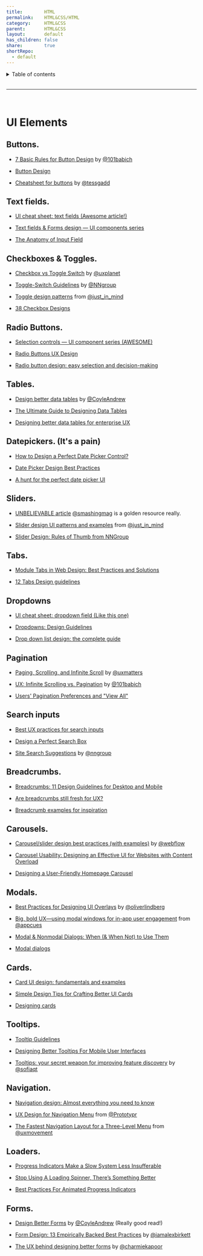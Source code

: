 ```yaml
---  
title:        HTML    
permalink:    HTML&CSS/HTML    
category:     HTML&CSS    
parent:       HTML&CSS    
layout:       default    
has_children: false    
share:        true    
shortRepo:    
  - default          
---  
```

    
<details markdown="block">              
<summary>              
Table of contents              
</summary>              
{: .text-delta }              
1. TOC              
{:toc}              
</details>              
    
<br/>              
    
***              
    
<br/>              
    
# UI Elements    
    
<div id="-post-rtjson-content" class="py-0 xs:ml-xs inline-block max-w-full">    
<h2 class="text-18 xs:text-20">Buttons.</h2><ul>    
      <li>    
    <p>    
    <a href="https://t.co/m7g1MQ1d3m" rel="noopener nofollow ugc" target="_blank">7 Basic Rules for Button Design</a> by <a href="https://twitter.com/101babich" rel="noopener nofollow ugc" target="_blank">@101babich</a>    
  </p>    
  </li><li>    
    <p>    
    <a href="https://t.co/srbgqAOvyV" rel="noopener nofollow ugc" target="_blank">Button Design</a>    
  </p>    
  </li><li>    
    <p>    
    <a href="https://t.co/4BXUNTEzIw" rel="noopener nofollow ugc" target="_blank">Cheatsheet for buttons</a> by <a href="https://twitter.com/tessgadd" rel="noopener nofollow ugc" target="_blank">@tessgadd</a>    
  </p>    
  </li>    
    </ul><h2 class="text-18 xs:text-20">Text fields.</h2><ul>    
      <li>    
    <p>    
    <a href="https://t.co/92eqmsxJz5" rel="noopener nofollow ugc" target="_blank">UI cheat sheet: text fields (Awesome article!)</a>    
  </p>    
  </li><li>    
    <p>    
    <a href="https://t.co/a5OAlsBYYz" rel="noopener nofollow ugc" target="_blank">Text fields &amp; Forms design — UI components series</a>    
  </p>    
  </li><li>    
    <p>    
    <a href="https://t.co/BzjdsNLbGp" rel="noopener nofollow ugc" target="_blank">The Anatomy of Input Field</a>    
  </p>    
  </li>    
    </ul><h2 class="text-18 xs:text-20">Checkboxes &amp; Toggles.</h2><ul>    
      <li>    
    <p>    
    <a href="https://t.co/2qwRITZ7xl" rel="noopener nofollow ugc" target="_blank">Checkbox vs Toggle Switch</a> by <a href="https://twitter.com/uxplanet" rel="noopener nofollow ugc" target="_blank">@uxplanet</a>    
  </p>    
  </li><li>    
    <p>    
    <a href="https://t.co/ftcHGs20zy" rel="noopener nofollow ugc" target="_blank">Toggle-Switch Guidelines</a> by <a href="https://twitter.com/NNgroup" rel="noopener nofollow ugc" target="_blank">@NNgroup</a>    
  </p>    
  </li><li>    
    <p>    
    <a href="https://t.co/jtc0K2esSa" rel="noopener nofollow ugc" target="_blank">Toggle design patterns</a> from <a href="https://twitter.com/just_in_mind" rel="noopener nofollow ugc" target="_blank">@just_in_mind</a>    
  </p>    
  </li><li>    
    <p>    
    <a href="https://t.co/xuuGxX4wle" rel="noopener nofollow ugc" target="_blank">38 Checkbox Designs</a>    
  </p>    
  </li>    
    </ul><h2 class="text-18 xs:text-20">Radio Buttons.</h2><ul>    
      <li>    
    <p>    
    <a href="https://t.co/iYM2TOwJJJ" rel="noopener nofollow ugc" target="_blank">Selection controls — UI component series (AWESOME)</a>    
  </p>    
  </li><li>    
    <p>    
    <a href="https://t.co/toIB4ATFsy" rel="noopener nofollow ugc" target="_blank">Radio Buttons UX Design</a>    
  </p>    
  </li><li>    
    <p>    
    <a href="https://t.co/ju5EKVnCCv" rel="noopener nofollow ugc" target="_blank">Radio button design: easy selection and decision-making</a>    
  </p>    
  </li>    
    </ul><h2 class="text-18 xs:text-20">Tables.</h2><ul>    
      <li>    
    <p>    
    <a href="https://t.co/LkviePrdOS" rel="noopener nofollow ugc" target="_blank">Design better data tables</a> by <a href="https://twitter.com/CoyleAndrew" rel="noopener nofollow ugc" target="_blank">@CoyleAndrew</a>    
  </p>    
  </li><li>    
    <p>    
    <a href="https://t.co/trFjRmCPsO" rel="noopener nofollow ugc" target="_blank">The Ultimate Guide to Designing Data Tables</a>    
  </p>    
  </li><li>    
    <p>    
    <a href="https://t.co/IjBCF2SB3P" rel="noopener nofollow ugc" target="_blank">Designing better data tables for enterprise UX</a>    
  </p>    
  </li>    
    </ul><h2 class="text-18 xs:text-20">Datepickers. (It's a pain)</h2><ul>    
      <li>    
    <p>    
    <a href="https://t.co/DMoKDpJ6Ri" rel="noopener nofollow ugc" target="_blank">How to Design a Perfect Date Picker Control?</a>    
  </p>    
  </li><li>    
    <p>    
    <a href="https://t.co/PXcZGQ66Zv" rel="noopener nofollow ugc" target="_blank">Date Picker Design Best Practices</a>    
  </p>    
  </li><li>    
    <p>    
    <a href="https://t.co/cF41bhB5dn" rel="noopener nofollow ugc" target="_blank">A hunt for the perfect date picker UI</a>    
  </p>    
  </li>    
    </ul><h2 class="text-18 xs:text-20">Sliders.</h2><ul>    
      <li>    
    <p>    
    <a href="https://t.co/NoSRmlHN1A" rel="noopener nofollow ugc" target="_blank">UNBELIEVABLE article</a> <a href="https://twitter.com/smashingmag" rel="noopener nofollow ugc" target="_blank">@smashingmag</a> is a golden resource really.    
  </p>    
  </li><li>    
    <p>    
    <a href="https://t.co/G8ymVAlh6l" rel="noopener nofollow ugc" target="_blank">Slider design UI patterns and examples</a> from <a href="https://twitter.com/just_in_mind" rel="noopener nofollow ugc" target="_blank">@just_in_mind</a>    
  </p>    
  </li><li>    
    <p>    
    <a href="https://t.co/0iXm3teB7F" rel="noopener nofollow ugc" target="_blank">Slider Design: Rules of Thumb from NNGroup</a>    
  </p>    
  </li>    
    </ul><h2 class="text-18 xs:text-20">Tabs.</h2><ul>    
      <li>    
    <p>    
    <a href="https://t.co/hLUpxfTUzf" rel="noopener nofollow ugc" target="_blank">Module Tabs in Web Design: Best Practices and Solutions</a>    
  </p>    
  </li><li>    
    <p>    
    <a href="https://t.co/HmPNXiNoLV" rel="noopener nofollow ugc" target="_blank">12 Tabs Design guidelines</a>    
  </p>    
  </li>    
    </ul><h2 class="text-18 xs:text-20">Dropdowns</h2><ul>    
      <li>    
    <p>    
    <a href="https://t.co/XMF5mE4jjc" rel="noopener nofollow ugc" target="_blank">UI cheat sheet: dropdown field (Like this one)</a>    
  </p>    
  </li><li>    
    <p>    
    <a href="https://t.co/wnqYIWvAxF" rel="noopener nofollow ugc" target="_blank">Dropdowns: Design Guidelines</a>    
  </p>    
  </li><li>    
    <p>    
    <a href="https://t.co/gRqNsCawTl" rel="noopener nofollow ugc" target="_blank">Drop down list design: the complete guide</a>    
  </p>    
  </li>    
    </ul><h2 class="text-18 xs:text-20">Pagination</h2><ul>    
      <li>    
    <p>    
    <a href="https://t.co/M4qLpZHwxV" rel="noopener nofollow ugc" target="_blank">Paging, Scrolling, and Infinite Scroll</a> by <a href="https://twitter.com/uxmatters" rel="noopener nofollow ugc" target="_blank">@uxmatters</a>    
  </p>    
  </li><li>    
    <p>    
    <a href="https://t.co/AZN4ttXUli" rel="noopener nofollow ugc" target="_blank">UX: Infinite Scrolling vs. Pagination</a> by <a href="https://twitter.com/101babich" rel="noopener nofollow ugc" target="_blank">@101babich</a>    
  </p>    
  </li><li>    
    <p>    
    <a href="https://t.co/h74qKS8emt" rel="noopener nofollow ugc" target="_blank">Users' Pagination Preferences and "View All"</a>    
  </p>    
  </li>    
    </ul><h2 class="text-18 xs:text-20">Search inputs</h2><ul>    
      <li>    
    <p>    
    <a href="https://t.co/g3qOCcYJ5U" rel="noopener nofollow ugc" target="_blank">Best UX practices for search inputs</a>    
  </p>    
  </li><li>    
    <p>    
    <a href="https://t.co/O5tt2zIXKq" rel="noopener nofollow ugc" target="_blank">Design a Perfect Search Box</a>    
  </p>    
  </li><li>    
    <p>    
    <a href="https://t.co/ua5Mfvqnk7" rel="noopener nofollow ugc" target="_blank">Site Search Suggestions</a> by <a href="https://twitter.com/nngroup" rel="noopener nofollow ugc" target="_blank">@nngroup</a>    
  </p>    
  </li>    
    </ul><h2 class="text-18 xs:text-20">Breadcrumbs.</h2><ul>    
      <li>    
    <p>    
    <a href="https://t.co/KQs8QvBJiS" rel="noopener nofollow ugc" target="_blank">Breadcrumbs: 11 Design Guidelines for Desktop and Mobile</a>    
  </p>    
  </li><li>    
    <p>    
    <a href="https://t.co/Zet4DHNEb6" rel="noopener nofollow ugc" target="_blank">Are breadcrumbs still fresh for UX?</a>    
  </p>    
  </li><li>    
    <p>    
    <a href="https://t.co/huUIxvox55" rel="noopener nofollow ugc" target="_blank">Breadcrumb examples for inspiration</a>    
  </p>    
  </li>    
    </ul><h2 class="text-18 xs:text-20">Carousels.</h2><ul>    
      <li>    
    <p>    
    <a href="https://t.co/TQsCzXfb3S" rel="noopener nofollow ugc" target="_blank">Carousel/slider design best practices (with examples)</a> by <a href="https://twitter.com/webflow" rel="noopener nofollow ugc" target="_blank">@webflow</a>    
  </p>    
  </li><li>    
    <p>    
    <a href="https://t.co/rv2II2WhM9" rel="noopener nofollow ugc" target="_blank">Carousel Usability: Designing an Effective UI for Websites with Content Overload</a>    
  </p>    
  </li><li>    
    <p>    
    <a href="https://t.co/XmNcvJL7jt" rel="noopener nofollow ugc" target="_blank">Designing a User-Friendly Homepage Carousel</a>    
  </p>    
  </li>    
    </ul><h2 class="text-18 xs:text-20">Modals.</h2><ul>    
      <li>    
    <p>    
    <a href="https://t.co/WxYMZhG61p" rel="noopener nofollow ugc" target="_blank">Best Practices for Designing UI Overlays</a> by <a href="https://twitter.com/oliverlindberg" rel="noopener nofollow ugc" target="_blank">@oliverlindberg</a>    
  </p>    
  </li><li>    
    <p>    
    <a href="https://t.co/uPVaJ1CLDk" rel="noopener nofollow ugc" target="_blank">Big, bold UX—using modal windows for in-app user engagement</a> from <a href="https://twitter.com/appcues" rel="noopener nofollow ugc" target="_blank">@appcues</a>    
  </p>    
  </li><li>    
    <p>    
    <a href="https://t.co/5GJw7sl3VL" rel="noopener nofollow ugc" target="_blank">Modal &amp; Nonmodal Dialogs: When (&amp; When Not) to Use Them</a>    
  </p>    
  </li><li>    
    <p>    
    <a href="https://t.co/TXEnv10keD" rel="noopener nofollow ugc" target="_blank">Modal dialogs</a>    
  </p>    
  </li>    
    </ul><h2 class="text-18 xs:text-20">Cards.</h2><ul>    
      <li>    
    <p>    
    <a href="https://t.co/22QfczOP7O" rel="noopener nofollow ugc" target="_blank">Card UI design: fundamentals and examples</a>    
  </p>    
  </li><li>    
    <p>    
    <a href="https://t.co/4oRf8kwvn8" rel="noopener nofollow ugc" target="_blank">Simple Design Tips for Crafting Better UI Cards</a>    
  </p>    
  </li><li>    
    <p>    
    <a href="https://t.co/nW1BQamhng" rel="noopener nofollow ugc" target="_blank">Designing cards</a>    
  </p>    
  </li>    
    </ul><h2 class="text-18 xs:text-20">Tooltips.</h2><ul>    
      <li>    
    <p>    
    <a href="https://t.co/Jct5q7ydeR" rel="noopener nofollow ugc" target="_blank">Tooltip Guidelines</a>    
  </p>    
  </li><li>    
    <p>    
    <a href="https://t.co/QUwNvDM3NI" rel="noopener nofollow ugc" target="_blank">Designing Better Tooltips For Mobile User Interfaces</a>    
  </p>    
  </li><li>    
    <p>    
    <a href="https://t.co/9XPdAFwR6s" rel="noopener nofollow ugc" target="_blank">Tooltips: your secret weapon for improving feature discovery</a> by <a href="https://twitter.com/sofiaqt" rel="noopener nofollow ugc" target="_blank">@sofiaqt</a>    
  </p>    
  </li>    
    </ul><h2 class="text-18 xs:text-20">Navigation.</h2><ul>    
      <li>    
    <p>    
    <a href="https://t.co/4NUG9KoLwN" rel="noopener nofollow ugc" target="_blank">Navigation design: Almost everything you need to know</a>    
  </p>    
  </li><li>    
    <p>    
    <a href="https://t.co/d3otgDaTMh" rel="noopener nofollow ugc" target="_blank">UX Design for Navigation Menu</a> from <a href="https://twitter.com/Prototypr" rel="noopener nofollow ugc" target="_blank">@Prototypr</a>    
  </p>    
  </li><li>    
    <p>    
    <a href="https://t.co/fNwZQzSFrb" rel="noopener nofollow ugc" target="_blank">The Fastest Navigation Layout for a Three-Level Menu</a> from <a href="https://twitter.com/uxmovement" rel="noopener nofollow ugc" target="_blank">@uxmovement</a>    
  </p>    
  </li>    
    </ul><h2 class="text-18 xs:text-20">Loaders.</h2><ul>    
      <li>    
    <p>    
    <a href="https://t.co/jOmtMPQ8nU" rel="noopener nofollow ugc" target="_blank">Progress Indicators Make a Slow System Less Insufferable</a>    
  </p>    
  </li><li>    
    <p>    
    <a href="https://t.co/0O0RBNyX0W" rel="noopener nofollow ugc" target="_blank">Stop Using A Loading Spinner, There’s Something Better</a>    
  </p>    
  </li><li>    
    <p>    
    <a href="https://t.co/lgLY2zJaPm" rel="noopener nofollow ugc" target="_blank">Best Practices For Animated Progress Indicators</a>    
  </p>    
  </li>    
    </ul><h2 class="text-18 xs:text-20">Forms.</h2><ul>    
      <li>    
    <p>    
    <a href="https://t.co/xJWs2vhuJQ" rel="noopener nofollow ugc" target="_blank">Design Better Forms</a> by <a href="https://twitter.com/CoyleAndrew" rel="noopener nofollow ugc" target="_blank">@CoyleAndrew</a> (Really good read!)    
  </p>    
  </li><li>    
    <p>    
    <a href="https://t.co/7ptPrcUQEq" rel="noopener nofollow ugc" target="_blank">Form Design: 13 Empirically Backed Best Practices</a> by <a href="https://twitter.com/iamalexbirkett" rel="noopener nofollow ugc" target="_blank">@iamalexbirkett</a>    
  </p>    
  </li><li>    
    <p>    
    <a href="https://t.co/nIV8MfUGLY" rel="noopener nofollow ugc" target="_blank">The UX behind designing better forms</a> by <a href="https://twitter.com/charmiekapoor" rel="noopener nofollow ugc" target="_blank">@charmiekapoor</a>    
  </p>    
  </div>